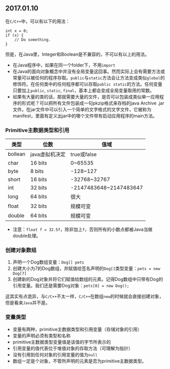## 2017.01.10

在`C/C++`中，可以有以下的用法：
```
int x = 0;
if (x) {
    // Do something.
}
```
但是，在Java里，Integer和Boolean是不兼容的，不可以有以上的用法。


* 在Java程序中，如果在同一个folder下，不用`import`
* 在Java的面向对象概念中并没有全局变量这回事。然而实际上会有需要方法或常量可以被任何的程序存取。`public`与`static`方法会让方法变成类似`global`的修饰符。在任何类中的任何程序都可以存取`public static`的方法。任何变量只要加上`public`, `static`, `final`，基本上都会变成全局变量取用的常数。
* 如果有大量的类的话，那就需要大量的文件，是否可以包装成类似单一应用程序的形式呢？可以把所有文件包装成一句pkzip格式来存档的java Archive .jar文件。在jar文件中可以引入一个简单的文字格式的文字文件，它被称为manifest，里面有定义出jar中的哪个文件带有启动应用程序的main方法。

### Primitive主数据类型和引用
类型 | 位数 | 值域
-- | -- | --
bollean | java虚拟机决定 | true或false
char | 16 bits | 0~65535
byte | 8 bits | -128~127
short | 16 bits | -32768~32767
int | 32 bits | -2147483648~2147483647
long | 64 bits | 很大
float | 32 bits | 规模可变
double | 64 bits | 规模可变

* 注意：`float f = 32.5f`，除非加上`f`，否则所有的小数点都被Java当做double处理。

### 创建对象数组
1. 声明一个Dog数组变量：`Dog[] pets`
2. 创建大小为7的Dog数组，并赋值给签名声明的`Dog[]`类型变量：`pets = new Dog[7]`
3. 创建新的Dog对象并将它们赋值给数组的元素。记得Dog数组中只带有Dog的引用变量。我们还是需要Dog对象：`pets[0] = new Dog();`

这其实有点诡异，与`C/C++`不太一样，`C/C++`在数组`new`的时候就会直接创建对象，但是看来`Java`并不是。

### 变量类型
* 变量有两种，primitive主数据类型和引用变量（存储对象的引用）
* 变量的声明必须有类型和名称
* primitive主数据类型变量值是该值的字节所表示的
* 引用变量的值代表位于堆值对象的存取方法（可理解为指针）
* 没有引用到任何对象的引用变量的值为`null`
* 数组一定是个对象，不管所声明的元素是否为primitive主数据类型。
